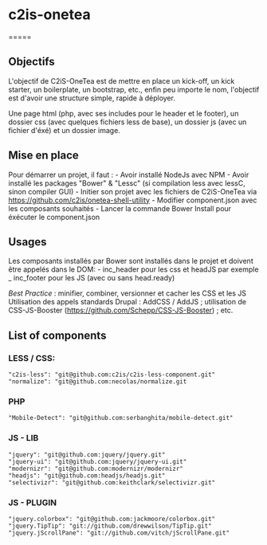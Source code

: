 # c2is-onetea
=====

## Objectifs
L'objectif de C2iS-OneTea est de mettre en place un kick-off, un kick starter, un boilerplate, un bootstrap, etc., enfin peu importe le nom, l'objectif est d'avoir une structure simple, rapide à déployer.

Une page html (php, avec ses includes pour le header et le footer), un dossier css (avec quelques fichiers less de base), un dossier js (avec un fichier d'éxé) et un dossier image.


## Mise en place
Pour démarrer un projet, il faut : 
    - Avoir installé NodeJs avec NPM
    - Avoir installé les packages "Bower" & "Lessc" (si compilation less avec lessC, sinon compiler GUI)
    - Initier son projet avec les fichiers de C2iS-OneTea via https://github.com/c2is/onetea-shell-utility
    - Modifier component.json avec les composants souhaités
    - Lancer la commande Bower Install pour éxécuter le component.json

## Usages
Les composants installés par Bower sont installés dans le projet et doivent être appelés dans le DOM:
    - inc_header pour les css et headJS par exemple
    _ inc_footer pour les JS (avec ou sans head.ready)

_Best Practice_ : minifier, combiner, versionner et cacher les CSS et les JS <br>
Utilisation des appels standards Drupal : AddCSS / AddJS ; utilisation de CSS-JS-Booster (https://github.com/Schepp/CSS-JS-Booster) ; etc.


## List of components
### LESS / CSS:

    "c2is-less": "git@github.com:c2is/c2is-less-component.git"
    "normalize": "git@github.com:necolas/normalize.git

### PHP
    "Mobile-Detect": "git@github.com:serbanghita/mobile-detect.git"

### JS - LIB
    "jquery": "git@github.com:jquery/jquery.git"
    "jquery-ui": "git@github.com:jquery/jquery-ui.git"
    "modernizr": "git@github.com:modernizr/modernizr"
    "headjs": "git@github.com:headjs/headjs.git"
    "selectivizr": "git@github.com:keithclark/selectivizr.git"

### JS - PLUGIN
    "jquery.colorbox": "git@github.com:jackmoore/colorbox.git"
    "jquery.TipTip": "git://github.com/drewwilson/TipTip.git"
    "jquery.jScrollPane": "git://github.com/vitch/jScrollPane.git"



